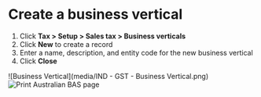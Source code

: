 # Create a business vertical

1. Click **Tax > Setup > Sales tax > Business verticals**
2. Click **New** to create a record
3. Enter a name, description, and entity code for the new business vertical
4. Click **Close**

![Business Vertical](media/IND - GST - Business Vertical.png)
![Print Australian BAS page](media/apac-aus-print-bas.png)
